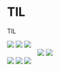 # TIL
TIL

<span>
  <img src="https://img.shields.io/badge/Javascript-F7DF1E?style=for-the-badge&logo=Javascript&logoColor=white">
  <img src="https://img.shields.io/badge/Typescript-3178C6?style=for-the-badge&logo=Typescript&logoColor=white">
  <img src="https://img.shields.io/badge/React-61DAFB?style=for-the-badge&logo=React&logoColor=white">
</span>
 <br/>
&nbsp; &nbsp; &nbsp; &nbsp; &nbsp; &nbsp; &nbsp; &nbsp; &nbsp;
 <span>
   <img src="https://img.shields.io/badge/Mobx-E34F26?style=for-the-badge&logo=Mobx&logoColor=white">
   <img src="https://img.shields.io/badge/Cypress-69D3A7?style=for-the-badge&logo=Cypress&logoColor=white">
 </span>
 <br/>
 <span>
  <img src="https://img.shields.io/badge/Html5-E34F26?style=for-the-badge&logo=Html5&logoColor=white"> 
  <img src="https://img.shields.io/badge/styledcomponents-DB7093?style=for-the-badge&logo=styledcomponents&logoColor=white">
  <img src="https://img.shields.io/badge/Sass-CC6699?style=for-the-badge&logo=Sass&logoColor=white">
 </span>


